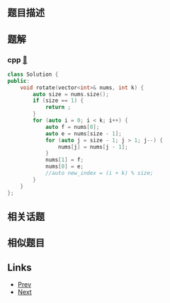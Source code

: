 
# [](https://leetcode-cn.com/problems/rotate-array)

## 题目描述



## 题解

### cpp [🔗](rotate-array.cpp) 
```cpp
class Solution {
public:
    void rotate(vector<int>& nums, int k) {
        auto size = nums.size();
        if (size == 1) {
            return ;
        }
        for (auto i = 0; i < k; i++) {
            auto f = nums[0];
            auto e = nums[size - 1];
            for (auto j = size - 1; j > 1; j--) {
                nums[j] = nums[j - 1]; 
            }
            nums[1] = f;
            nums[0] = e;
            //auto new_index = (i + k) % size;
        }
    }
};
```


## 相关话题



## 相似题目



## Links

- [Prev](../largest-number/README.md) 
- [Next](../reverse-bits/README.md) 

